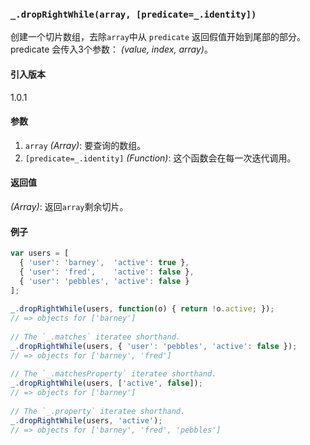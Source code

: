 ### `_.dropRightWhile(array, [predicate=_.identity])`[​](#_droprightwhilearray-predicate_identity "_droprightwhilearray-predicate_identity的直接链接")

创建一个切片数组，去除`array`中从 `predicate` 返回假值开始到尾部的部分。predicate 会传入3个参数： _(value, index, array)_。

#### 引入版本

1.0.1

#### 参数

1.  `array` _(Array)_: 要查询的数组。
2.  `[predicate=_.identity]` _(Function)_: 这个函数会在每一次迭代调用。

#### 返回值

_(Array)_: 返回`array`剩余切片。

#### 例子

```js
var users = [
  { 'user': 'barney',  'active': true },
  { 'user': 'fred',    'active': false },
  { 'user': 'pebbles', 'active': false }
];
 
_.dropRightWhile(users, function(o) { return !o.active; });
// => objects for ['barney']
 
// The `_.matches` iteratee shorthand.
_.dropRightWhile(users, { 'user': 'pebbles', 'active': false });
// => objects for ['barney', 'fred']
 
// The `_.matchesProperty` iteratee shorthand.
_.dropRightWhile(users, ['active', false]);
// => objects for ['barney']
 
// The `_.property` iteratee shorthand.
_.dropRightWhile(users, 'active');
// => objects for ['barney', 'fred', 'pebbles']
```